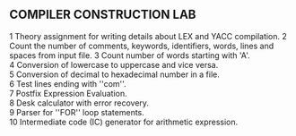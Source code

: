 ## COMPILER CONSTRUCTION LAB
1 Theory assignment for writing details about LEX and YACC
compilation. 
2 Count the number of comments, keywords, identifiers, words, 
lines and spaces from input file. 
3 Count number of words starting with 'A'.  
4 Conversion of lowercase to uppercase and vice versa.  
5 Conversion of decimal to hexadecimal number in a file.  
6 Test lines ending with ''com''.  
7 Postfix Expression Evaluation.  
8 Desk calculator with error recovery.  
9 Parser for ''FOR'' loop statements.  
10 Intermediate code (IC) generator for arithmetic expression. 
